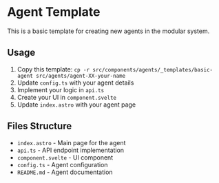 # Agent Template

This is a basic template for creating new agents in the modular system.

## Usage

1. Copy this template: `cp -r src/components/agents/_templates/basic-agent src/agents/agent-XX-your-name`
2. Update `config.ts` with your agent details
3. Implement your logic in `api.ts`
4. Create your UI in `component.svelte`
5. Update `index.astro` with your agent page

## Files Structure

- `index.astro` - Main page for the agent
- `api.ts` - API endpoint implementation  
- `component.svelte` - UI component
- `config.ts` - Agent configuration
- `README.md` - Agent documentation

